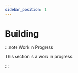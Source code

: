 ```yaml
---
sidebar_position: 1
---
```


# Building

:::note Work in Progress

This section is a work in progress.

:::
